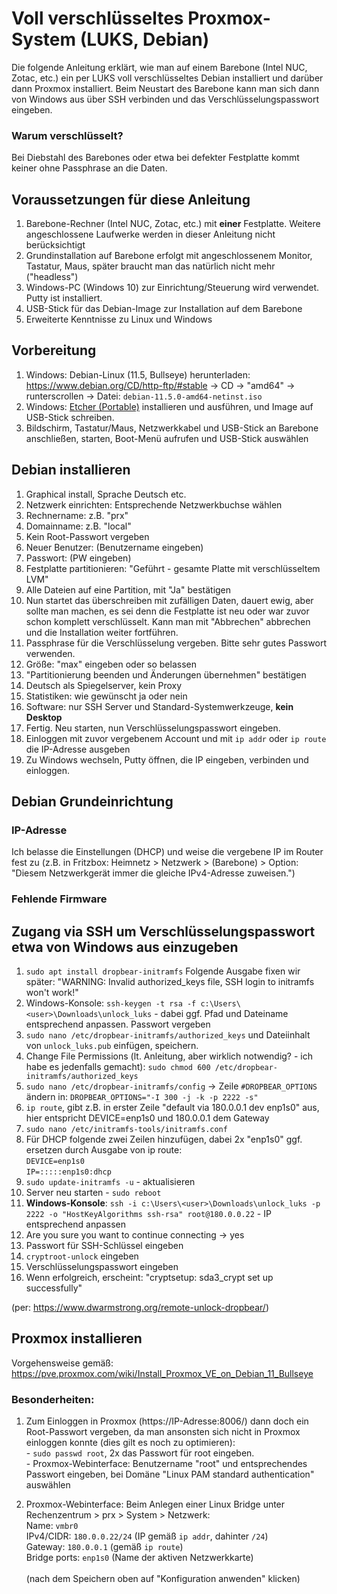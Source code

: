 # Voll verschlüsseltes Proxmox-System (LUKS, Debian)

Die folgende Anleitung erklärt, wie man auf einem Barebone (Intel NUC, Zotac, etc.) ein per LUKS voll verschlüsseltes Debian installiert und darüber dann Proxmox installiert. Beim Neustart des Barebone kann man sich dann von Windows aus über SSH verbinden und das Verschlüsselungspasswort eingeben.

### Warum verschlüsselt? 
Bei Diebstahl des Barebones oder etwa bei defekter Festplatte kommt keiner ohne Passphrase an die Daten.

## Voraussetzungen für diese Anleitung

 1. Barebone-Rechner (Intel NUC, Zotac, etc.) mit **einer** Festplatte. Weitere angeschlossene Laufwerke werden in dieser Anleitung nicht berücksichtigt
 1. Grundinstallation auf Barebone erfolgt mit angeschlossenem Monitor, Tastatur, Maus, später braucht man das natürlich nicht mehr ("headless")
 1. Windows-PC (Windows 10) zur Einrichtung/Steuerung wird verwendet. Putty ist installiert.
 1. USB-Stick für das Debian-Image zur Installation auf dem Barebone
 1. Erweiterte Kenntnisse zu Linux und Windows

## Vorbereitung

1. Windows: Debian-Linux (11.5, Bullseye) herunterladen: https://www.debian.org/CD/http-ftp/#stable -> CD -> "amd64" -> runterscrollen -> Datei: `debian-11.5.0-amd64-netinst.iso`
2. Windows: [Etcher (Portable)](https://www.balena.io/etcher/) installieren und ausführen, und Image auf USB-Stick schreiben.
3. Bildschirm, Tastatur/Maus, Netzwerkkabel und USB-Stick an Barebone anschließen, starten, Boot-Menü aufrufen und USB-Stick auswählen

## Debian installieren
 1. Graphical install, Sprache Deutsch etc.
 1. Netzwerk einrichten: Entsprechende Netzwerkbuchse wählen
 1. Rechnername: z.B. "prx"
 1. Domainname: z.B. "local"
 1. Kein Root-Passwort vergeben
 1. Neuer Benutzer: (Benutzername eingeben)
 1. Passwort: (PW eingeben)
 1. Festplatte partitionieren: "Geführt - gesamte Platte mit verschlüsseltem LVM"
 1. Alle Dateien auf eine Partition, mit "Ja" bestätigen
 1. Nun startet das überschreiben mit zufälligen Daten, dauert ewig, aber sollte man machen, es sei denn die Festplatte ist neu oder war zuvor schon komplett verschlüsselt. Kann man mit "Abbrechen" abbrechen und die Installation weiter fortführen.
 1. Passphrase für die Verschlüsselung vergeben. Bitte sehr gutes Passwort verwenden.
 1. Größe: "max" eingeben oder so belassen
 1. "Partitionierung beenden und Änderungen übernehmen" bestätigen
 1. Deutsch als Spiegelserver, kein Proxy
 1. Statistiken: wie gewünscht ja oder nein
 1. Software: nur SSH Server und Standard-Systemwerkzeuge, **kein Desktop**
 1. Fertig. Neu starten, nun Verschlüsselungspasswort eingeben.
 1. Einloggen mit zuvor vergebenem Account und mit `ip addr` oder `ip route` die IP-Adresse ausgeben
 1. Zu Windows wechseln, Putty öffnen, die IP eingeben, verbinden und einloggen.

## Debian Grundeinrichtung

### IP-Adresse
Ich belasse die Einstellungen (DHCP) und weise die vergebene IP im Router fest zu (z.B. in Fritzbox: Heimnetz > Netzwerk > (Barebone) > Option: "Diesem Netzwerkgerät immer die gleiche IPv4-Adresse zuweisen.")

### Fehlende Firmware

## Zugang via SSH um Verschlüsselungspasswort etwa von Windows aus einzugeben
1. `sudo apt install dropbear-initramfs` Folgende Ausgabe fixen wir später: "WARNING: Invalid authorized_keys file, SSH login to initramfs won't work!"
1. Windows-Konsole: `ssh-keygen -t rsa -f c:\Users\<user>\Downloads\unlock_luks` - dabei ggf. Pfad und Dateiname entsprechend anpassen. Passwort vergeben
1. `sudo nano /etc/dropbear-initramfs/authorized_keys` und Dateiinhalt von `unlock_luks.pub` einfügen, speichern.
1. Change File Permissions (lt. Anleitung, aber wirklich notwendig? - ich habe es jedenfalls gemacht): `sudo chmod 600 /etc/dropbear-initramfs/authorized_keys`
1. `sudo nano /etc/dropbear-initramfs/config` -> Zeile `#DROPBEAR_OPTIONS` ändern in: `DROPBEAR_OPTIONS="-I 300 -j -k -p 2222 -s"`
 1. `ip route`, gibt z.B. in erster Zeile "default via 180.0.0.1 dev enp1s0" aus, hier entspricht DEVICE=enp1s0 und 180.0.0.1 dem Gateway
 1. `sudo nano /etc/initramfs-tools/initramfs.conf`
 1. Für DHCP folgende zwei Zeilen hinzufügen, dabei 2x "enp1s0" ggf. ersetzen durch Ausgabe von ip route:<br>`DEVICE=enp1s0`<br>`IP=:::::enp1s0:dhcp`
 1. `sudo update-initramfs -u` - aktualisieren
 1. Server neu starten - `sudo reboot`
 1. **Windows-Konsole**: `ssh -i c:\Users\<user>\Downloads\unlock_luks -p 2222 -o "HostKeyAlgorithms ssh-rsa" root@180.0.0.22` - IP entsprechend anpassen
 1. Are you sure you want to continue connecting -> yes
 1. Passwort für SSH-Schlüssel eingeben
 1. `cryptroot-unlock` eingeben
 1. Verschlüsselungspasswort eingeben
 1. Wenn erfolgreich, erscheint: "cryptsetup: sda3_crypt set up successfully"

(per: https://www.dwarmstrong.org/remote-unlock-dropbear/)

## Proxmox installieren

Vorgehensweise gemäß: https://pve.proxmox.com/wiki/Install_Proxmox_VE_on_Debian_11_Bullseye

### Besonderheiten:
 1. Zum Einloggen in Proxmox (https://IP-Adresse:8006/) dann doch ein Root-Passwort vergeben, da man ansonsten sich nicht in Proxmox einloggen konnte (dies gilt es noch zu optimieren):
   <br> - `sudo passwd root`, 2x das Passwort für root eingeben.
   <br> - Proxmox-Webinterface: Benutzername "root" und entsprechendes Passwort eingeben, bei Domäne "Linux PAM standard authentication" auswählen

 1. Proxmox-Webinterface: Beim Anlegen einer Linux Bridge unter Rechenzentrum > prx > System > Netzwerk:
<br>Name: `vmbr0`
<br>IPv4/CIDR: `180.0.0.22/24` (IP gemäß `ip addr`, dahinter `/24`)
<br>Gateway: `180.0.0.1` (gemäß `ip route`)
<br>Bridge ports: `enp1s0` (Name der aktiven Netzwerkkarte)
<br><br>(nach dem Speichern oben auf "Konfiguration anwenden" klicken)
